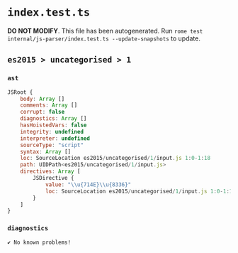 # `index.test.ts`

**DO NOT MODIFY**. This file has been autogenerated. Run `rome test internal/js-parser/index.test.ts --update-snapshots` to update.

## `es2015 > uncategorised > 1`

### `ast`

```javascript
JSRoot {
	body: Array []
	comments: Array []
	corrupt: false
	diagnostics: Array []
	hasHoistedVars: false
	integrity: undefined
	interpreter: undefined
	sourceType: "script"
	syntax: Array []
	loc: SourceLocation es2015/uncategorised/1/input.js 1:0-1:18
	path: UIDPath<es2015/uncategorised/1/input.js>
	directives: Array [
		JSDirective {
			value: "\\u{714E}\\u{8336}"
			loc: SourceLocation es2015/uncategorised/1/input.js 1:0-1:18
		}
	]
}
```

### `diagnostics`

```
✔ No known problems!

```
